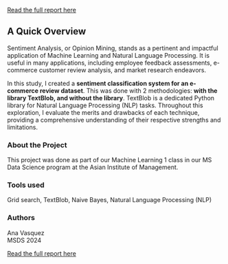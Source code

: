 [Read the full report here](https://helloanavee.github.io/data-skills-analysis/data-skills.html)

## A Quick Overview
Sentiment Analysis, or Opinion Mining, stands as a pertinent and impactful application of Machine Learning and Natural Language Processing. It is useful in many applications, including employee feedback assessments, e-commerce customer review analysis, and market research endeavors.

In this study, I created a **sentiment classification system for an e-commerce review dataset**. This was done with 2 methodologies: **with the library TextBlob, and without the library**. TextBlob is a dedicated Python library for Natural Language Processing (NLP) tasks. Throughout this exploration, I evaluate the merits and drawbacks of each technique, providing a comprehensive understanding of their respective strengths and limitations.

### About the Project
This project was done as part of our Machine Learning 1 class in our MS Data Science program at the Asian Institute of Management.

### Tools used
Grid search, TextBlob, Naive Bayes, Natural Language Processing (NLP)

### Authors
Ana Vasquez
<br> MSDS 2024

[Read the full report here](https://helloanavee.github.io/data-skills-analysis/data-skills.html)
